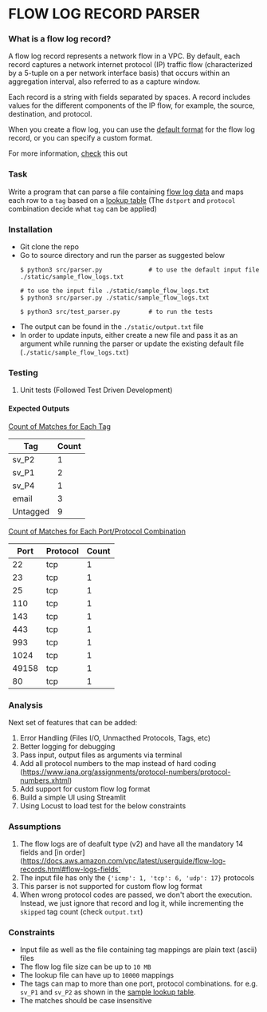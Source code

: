 # FLOW LOG RECORD PARSER

### What is a flow log record?
A flow log record represents a network flow in a VPC. By default, each record captures a network internet protocol (IP) traffic flow (characterized by a 5-tuple on a per network interface basis) that occurs within an aggregation interval, also referred to as a capture window.

Each record is a string with fields separated by spaces. A record includes values for the different components of the IP flow, for example, the source, destination, and protocol.

When you create a flow log, you can use the [default format](https://docs.aws.amazon.com/vpc/latest/userguide/flow-log-records.html#flow-logs-default) for the flow log record, or you can specify a custom format.


For more information, [check](https://docs.aws.amazon.com/vpc/latest/userguide/flow-log-records.html) this out


### Task 

Write a program that can parse a file containing [flow log data](./static/sample_flow_logs.txt) and maps each row to a `tag` based on a [lookup table](./static/lookup_table.csv) (The `dstport` and `protocol` combination decide what `tag` can be applied)

### Installation
- Git clone the repo
- Go to source directory and run the parser as suggested below
    ```
    $ python3 src/parser.py             # to use the default input file ./static/sample_flow_logs.txt
    
    # to use the input file ./static/sample_flow_logs.txt
    $ python3 src/parser.py ./static/sample_flow_logs.txt 
    
    $ python3 src/test_parser.py        # to run the tests
    ```
- The output can be found in the `./static/output.txt` file
- In order to update inputs, either create a new file and pass it as an argument while running the parser or update the existing default file (`./static/sample_flow_logs.txt`)

### Testing
1. Unit tests (Followed Test Driven Development)


#### Expected Outputs

<ins>Count of Matches for Each Tag</ins>

| Tag      | Count |
|----------|-------|
| sv_P2    | 1     |
| sv_P1    | 2     |
| sv_P4    | 1     |
| email    | 3     |
| Untagged | 9     |

<ins>Count of Matches for Each Port/Protocol Combination</ins>

| Port  | Protocol | Count |
|-------|----------|-------|
| 22    | tcp      | 1     |
| 23    | tcp      | 1     |
| 25    | tcp      | 1     |
| 110   | tcp      | 1     |
| 143   | tcp      | 1     |
| 443   | tcp      | 1     |
| 993   | tcp      | 1     |
| 1024  | tcp      | 1     |
| 49158 | tcp      | 1     |
| 80    | tcp      | 1     |


### Analysis
Next set of features that can be added:

1. Error Handling (Files I/O, Unmacthed Protocols, Tags, etc)
2. Better logging for debugging
3. Pass input, output files as arguments via terminal
4. Add all protocol numbers to the map instead of hard coding (https://www.iana.org/assignments/protocol-numbers/protocol-numbers.xhtml)
5. Add support for custom flow log format
6. Build a simple UI using Streamlit
7. Using Locust to load test for the below constraints

### Assumptions
1. The flow logs are of deafult type (v2) and have all the mandatory 14 fields and [in order](https://docs.aws.amazon.com/vpc/latest/userguide/flow-log-records.html#flow-logs-fields`
2. The input file has only the `{'icmp': 1, 'tcp': 6, 'udp': 17}` protocols
3. This parser is not supported for custom flow log format
4. When wrong protocol codes are passed, we don't abort the execution. Instead, we just ignore that record and log it, while incrementing the `skipped` tag count (check `output.txt`)

### Constraints

- Input file as well as the file containing tag mappings are plain text (ascii) files  
- The flow log file size can be up to `10 MB`
- The lookup file can have up to `10000` mappings 
- The tags can map to more than one port, protocol combinations.  for e.g. `sv_P1` and `sv_P2` as shown in the [sample lookup table](./static/lookup_table.csv). 
- The matches should be case insensitive 
